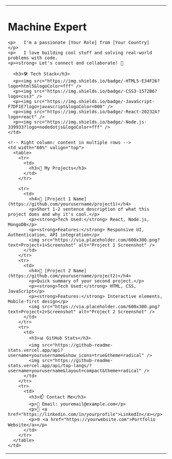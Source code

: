 <table>
<tr>
    <!-- Left column (stays as one column) -->
    <td width="40%" valign="top">
  <p>  </p>
          <p>  </p>
          <p>  </p>
      <h1>Machine Expert</h1>
    
    <p>   I'm a passionate [Your Role] from [Your Country]    </p>
    <p>   I love building cool stuff and solving real-world problems with code.
    <p><strong> Let's connect and collaborate! 🚀

      <h3>🛠️ Tech Stack</h3>
      <p><img src="https://img.shields.io/badge/-HTML5-E34F26?logo=html5&logoColor=fff" />
      <p><img src="https://img.shields.io/badge/-CSS3-1572B6?logo=css3" />
      <p><img src="https://img.shields.io/badge/-JavaScript-F7DF1E?logo=javascript&logoColor=000" />
      <p><img src="https://img.shields.io/badge/-React-20232A?logo=react" />
      <p><img src="https://img.shields.io/badge/-Node.js-339933?logo=nodedotjs&logoColor=fff" />
    </td>

    <!-- Right column: content in multiple rows -->
    <td width="60%" valign="top">
      <table>
        <tr>
          <td>
            <h3>🚀 My Projects</h3>
          </td>
        </tr>
        
        <tr>
          <td>
            <h4>🌟 [Project 1 Name](https://github.com/yourusername/project1)</h4>
            <p>Short 1-2 sentence description of what this project does and why it's cool.</p>
            <p><strong>Tech Used:</strong> React, Node.js, MongoDB</p>
            <p><strong>Features:</strong> Responsive UI, Authentication, API integration</p>
            <img src="https://via.placeholder.com/600x300.png?text=Project+1+Screenshot" alt="Project 1 Screenshot" />
          </td>
        </tr>
        <tr>
          <td>
            <h4>🧠 [Project 2 Name](https://github.com/yourusername/project2)</h4>
            <p>Quick summary of your second project.</p>
            <p><strong>Tech Used:</strong> HTML, CSS, JavaScript</p>
            <p><strong>Features:</strong> Interactive elements, Mobile-first design</p>
            <img src="https://via.placeholder.com/600x300.png?text=Project+2+Screenshot" alt="Project 2 Screenshot" />
          </td>
        </tr>
        <tr>
          <td>
            <h3>📊 GitHub Stats</h3>
            <img src="https://github-readme-stats.vercel.app/api?username=yourusername&show_icons=true&theme=radical" />
            <img src="https://github-readme-stats.vercel.app/api/top-langs/?username=yourusername&layout=compact&theme=radical" />
          </td>
        </tr>
        <tr>
          <td>
            <h3>📫 Contact Me</h3>
            <p>📧 Email: youremail@example.com</p>
            <p>💼 <a href="https://linkedin.com/in/yourprofile">LinkedIn</a></p>
            <p>🌐 <a href="https://yourwebsite.com">Portfolio Website</a></p>
          </td>
        </tr>
      </table>
    </td>
  </tr>
</table>
